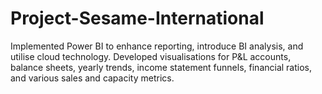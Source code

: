 # Project-Sesame-International
Implemented Power BI to enhance reporting, introduce BI analysis, and utilise cloud technology. Developed visualisations for P&amp;L accounts, balance sheets, yearly trends, income statement funnels, financial ratios, and various sales and capacity metrics.
